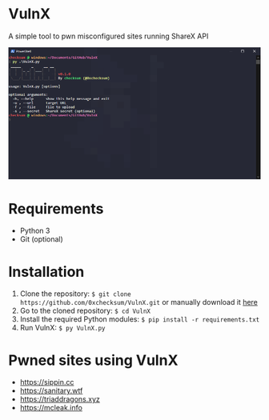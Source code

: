 # VulnX
 A simple tool to pwn misconfigured sites running ShareX API
 
![alt](https://raw.githubusercontent.com/0xchecksum/VulnX/master/images/1.png)

# Requirements
 - Python 3
 - Git (optional)

# Installation
1. Clone the repository: `$ git clone https://github.com/0xchecksum/VulnX.git` or manually download it [here](https://github.com/0xchecksum/VulnX/archive/master.zip)
2. Go to the cloned repository: `$ cd VulnX`
2. Install the required Python modules: `$ pip install -r requirements.txt`
3. Run VulnX: `$ py VulnX.py`

# Pwned sites using VulnX
- https://sippin.cc
- https://sanitary.wtf
- https://triaddragons.xyz
- https://mcleak.info
